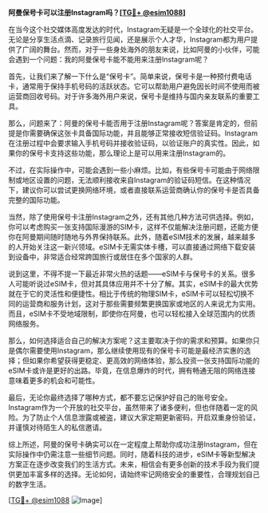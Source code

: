 **阿曼保号卡可以注册Instagram吗？[[TG💪+ @esim1088](https://t.me/s/esim1088)]**

在当今这个社交媒体高度发达的时代，Instagram无疑是一个全球化的社交平台。无论是分享生活点滴、记录旅行见闻，还是展示个人才华，Instagram都为用户提供了广阔的舞台。然而，对于一些身处海外的朋友来说，比如阿曼的小伙伴，可能会遇到一个问题：我的阿曼保号卡能不能用来注册Instagram呢？

首先，让我们来了解一下什么是“保号卡”。简单来说，保号卡是一种预付费电话卡，通常用于保持手机号码的活跃状态。它可以帮助用户避免因长时间不使用而被运营商回收号码。对于许多海外用户来说，保号卡是维持与国内亲友联系的重要工具。

那么，问题来了：阿曼的保号卡能否用于注册Instagram呢？答案是肯定的，但前提是你需要确保这张卡具备国际功能，并且能够正常接收短信验证码。Instagram在注册过程中会要求输入手机号码并接收验证码，以验证账户的真实性。因此，如果你的保号卡支持这些功能，那么理论上是可以用来注册Instagram的。

不过，在实际操作中，可能会遇到一些小麻烦。比如，有些保号卡可能由于网络限制或地区设置的问题，无法顺利接收来自Instagram的验证码短信。在这种情况下，建议你可以尝试更换网络环境，或者直接联系运营商确认你的保号卡是否具备完整的国际功能。

当然，除了使用保号卡注册Instagram之外，还有其他几种方法可供选择。例如，你可以考虑购买一张支持国际漫游的SIM卡，这样不仅能解决注册问题，还能方便你在阿曼期间随时随地与外界保持联系。此外，随着eSIM技术的发展，越来越多的人开始关注这一新兴领域。eSIM卡无需实体卡槽，可以直接通过网络下载安装到设备中，非常适合经常跨国旅行或居住在多个国家的人群。

说到这里，不得不提一下最近非常火热的话题——eSIM卡与保号卡的关系。很多人可能听说过eSIM卡，但对其具体应用并不十分了解。其实，eSIM卡的最大优势就在于它的灵活性和便捷性。相比于传统的物理SIM卡，eSIM卡可以轻松切换不同的运营商和服务计划，这对于那些需要频繁更换国家或地区的人来说尤为实用。而且，eSIM卡不受地域限制，即使你在阿曼，也可以轻松接入全球范围内的优质网络服务。

那么，如何选择适合自己的解决方案呢？这主要取决于你的需求和预算。如果你只是偶尔需要使用Instagram，那么继续使用现有的保号卡可能是最经济实惠的选择；但如果你希望获得更稳定、更高效的网络体验，那么投资一张支持国际功能的eSIM卡或许是更好的出路。毕竟，在信息爆炸的时代，拥有畅通无阻的网络连接意味着更多的机会和可能性。

最后，无论你最终选择了哪种方式，都不要忘记保护好自己的账号安全。Instagram作为一个开放的社交平台，虽然带来了诸多便利，但也伴随着一定的风险。为了防止个人信息泄露或被盗，建议大家定期更新密码，开启双重身份验证，并谨慎对待陌生人的私信邀请。

综上所述，阿曼的保号卡确实可以在一定程度上帮助你成功注册Instagram，但在实际操作中仍需注意一些细节问题。同时，随着科技的进步，eSIM卡等新型解决方案正在逐步改变我们的生活方式。未来，相信会有更多创新的技术手段为我们提供更加丰富多样的选择。无论如何，请始终牢记网络安全的重要性，合理规划自己的数字生活。

[[TG💪+ @esim1088](https://t.me/s/esim1088) ![Image](https://i.postimg.cc/4NQfJmqS/Snipaste-2025-05-13-00-14-12.png)]